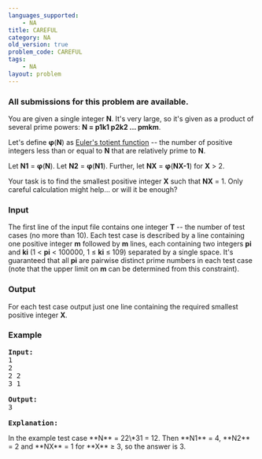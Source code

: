 ```yaml
---
languages_supported:
    - NA
title: CAREFUL
category: NA
old_version: true
problem_code: CAREFUL
tags:
    - NA
layout: problem
---
```

###  All submissions for this problem are available. 

You are given a single integer **N**. It's very large, so it's given as a product of several prime powers: **N = p1k1 p2k2 ... pmkm**.

Let's define **φ**(**N**) as [Euler's totient function](http://en.wikipedia.org/wiki/Euler%27s_totient_function) -- the number of positive integers less than or equal to **N** that are relatively prime to **N**.

Let **N1** = **φ**(**N**). Let **N2** = **φ**(**N1**). Further, let **NX** = **φ**(**NX-1**) for **X** > 2.

Your task is to find the smallest positive integer **X** such that **NX** = 1. Only careful calculation might help... or will it be enough?

### Input

The first line of the input file contains one integer **T** -- the number of test cases (no more than 10). Each test case is described by a line containing one positive integer **m** followed by **m** lines, each containing two integers **pi** and **ki** (1 < **pi** < 100000, 1 ≤ **ki** ≤ 109) separated by a single space. It's guaranteed that all **pi** are pairwise distinct prime numbers in each test case (note that the upper limit on **m** can be determined from this constraint).

### Output

For each test case output just one line containing the required smallest positive integer **X**.

### Example

<pre><b>Input:</b>
1
2
2 2
3 1

<b>Output:</b>
3

<b>Explanation:</b>
</pre>In the example test case **N** = 22\*31 = 12. Then **N1** = 4, **N2** = 2 and **NX** = 1 for **X** ≥ 3, so the answer is 3.
